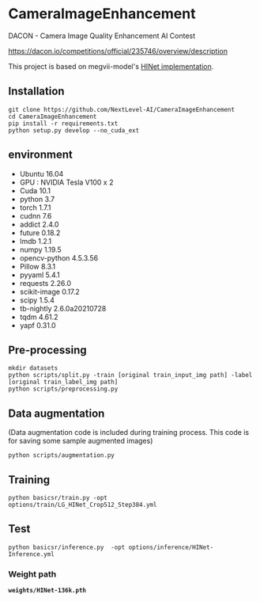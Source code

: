 # CameraImageEnhancement

DACON - Camera Image Quality Enhancement AI Contest

https://dacon.io/competitions/official/235746/overview/description

This project is based on megvii-model's [HINet implementation](https://github.com/megvii-model/HINet).

## Installation
```
git clone https://github.com/NextLevel-AI/CameraImageEnhancement
cd CameraImageEnhancement
pip install -r requirements.txt
python setup.py develop --no_cuda_ext
```

## environment
- Ubuntu 16.04
- GPU : NVIDIA Tesla V100 x 2
- Cuda 10.1
- python 3.7
- torch 1.7.1
- cudnn 7.6
- addict 2.4.0
- future 0.18.2
- lmdb 1.2.1
- numpy 1.19.5
- opencv-python 4.5.3.56
- Pillow 8.3.1
- pyyaml 5.4.1
- requests 2.26.0
- scikit-image 0.17.2
- scipy 1.5.4
- tb-nightly 2.6.0a20210728
- tqdm 4.61.2
- yapf 0.31.0

## Pre-processing
```
mkdir datasets
python scripts/split.py -train [original train_input_img path] -label [original train_label_img path]
python scripts/preprocessing.py
```
## Data augmentation
(Data augmentation code is included during training process. This code is for saving some sample augmented images)

`python scripts/augmentation.py`

## Training
`python basicsr/train.py -opt options/train/LG_HINet_Crop512_Step384.yml`

## Test
`python basicsr/inference.py  -opt options/inference/HINet-Inference.yml`

### Weight path
**`weights/HINet-136k.pth`**





